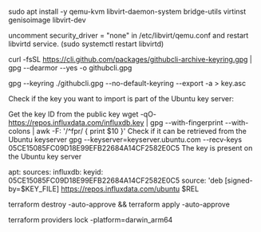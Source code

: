 sudo apt install -y qemu-kvm  libvirt-daemon-system bridge-utils virtinst genisoimage libvirt-dev

uncomment security_driver = "none" in /etc/libvirt/qemu.conf and restart libvirtd service. (sudo systemctl restart libvirtd)

curl -fsSL https://cli.github.com/packages/githubcli-archive-keyring.gpg | gpg --dearmor --yes -o githubcli.gpg

gpg  --keyring ./githubcli.gpg --no-default-keyring --export -a > key.asc


Check if the key you want to import is part of the Ubuntu key server:

Get the key ID from the public key
wget -qO- https://repos.influxdata.com/influxdb.key | gpg --with-fingerprint --with-colons | awk -F: '/^fpr/ { print $10 }'
Check if it can be retrieved from the Ubuntu keyserver
gpg --keyserver=keyserver.ubuntu.com --recv-keys 05CE15085FC09D18E99EFB22684A14CF2582E0C5
The key is present on the Ubuntu key server

apt:
  sources:
    influxdb:
      keyid: 05CE15085FC09D18E99EFB22684A14CF2582E0C5
      source: 'deb [signed-by=$KEY_FILE] https://repos.influxdata.com/ubuntu $REL


terraform destroy -auto-approve && terraform apply -auto-approve

terraform providers lock -platform=darwin_arm64
